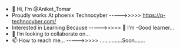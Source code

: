 - 👋 Hi, I’m @Aniket_Tomar
- Proudly works At phoenix Technocyber ----->>>>> https://p-technocyber.com/
- Interested in Learning Because ----->>>>> 🌱 I’m -Good learner...
- 💞️ I’m looking to collaborate on...
- 📫 How to reach me... ----->>>>> ...............Soon.......

<!---
anikettomar55/anikettomar55 is a ✨ special ✨ repository because its `README.md` (this file) appears on your GitHub profile.
You can click the Preview link to take a look at your changes.
--->
